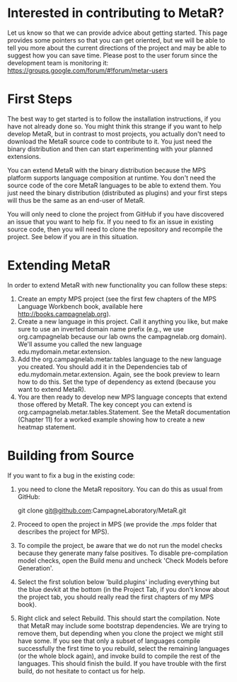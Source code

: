 Interested in contributing to MetaR?
====================================

Let us know so that we can provide advice about getting started. This page provides some pointers so that you can get oriented, but we will be able to tell you more about the current directions of the project and may be able to suggest how you can save time. Please post to the user forum since the development team is monitoring it: https://groups.google.com/forum/#!forum/metar-users

First Steps
===========

The best way to get started is to follow the installation instructions, if you have not already done so. You might think this strange if you want to help develop MetaR, but in contrast to most projects, you actually don't need to download the MetaR source code to contribute to it. You just need the binary distribution and then can start experimenting with your planned extensions. 

You can extend MetaR with the binary distribution because the MPS platform supports language composition at runtime. You don't need the source code of the core MetaR languages to be able to extend them. You just need the binary distribution (distributed as plugins) and your first steps will thus be the same as an end-user of MetaR.

You will only need to clone the project from GitHub if you have discovered an issue that you want to help fix. If you need to fix an issue in existing source code, then you will need to clone the repository and recompile the project. See below if you are in this situation.

Extending MetaR
===============


In order to extend MetaR with new functionality you can follow these steps:
1. Create an empty MPS project (see the first few chapters of the MPS Language Workbench book, available here http://books.campagnelab.org).
2. Create a new language in this project. Call it anything you like, but make sure to use an inverted domain name prefix (e.g., we use org.campagnelab because our lab owns the campagnelab.org domain). We'll assume you called the new language edu.mydomain.metar.extension.
3. Add the org.campagnelab.metar.tables language to the new language you created. You should add it in the Dependencies tab of edu.mydomain.metar.extension. Again, see the book preview to learn how to do this. Set the type of dependency as extend (because you want to extend MetaR).
4. You are then ready to develop new MPS language concepts that extend those offered by MetaR. The key concept you can extend is org.campagnelab.metar.tables.Statement. See the MetaR documentation (Chapter 11) for a worked example showing how to create a new heatmap statement.

Building from Source
====================

If you want to fix a bug in the existing code:

1. you need to clone the MetaR repository. You can do this as usual from GitHub:

    git clone git@github.com:CampagneLaboratory/MetaR.git


2. Proceed to open the project in MPS (we provide the .mps folder that describes the project for MPS).

3. To compile the project, be aware that we do not run the model checks because they generate many false positives. To disable pre-compilation model checks, open the Build menu and uncheck 'Check Models before Generation'. 

4. Select the first solution below 'build.plugins' including everything but the blue devkit at the bottom (in the Project Tab, if you don't know about the project tab, you should really read the first chapters of my MPS book).

5. Right click and select Rebuild. This should start the compilation. Note that MetaR may include some bootstrap dependencies. We are trying to remove them, but depending when you clone the project we might still have some. If you see that only a subset of languages compile successfully the first time to you rebuild, select the remaining languages (or the whole block again), and invoke build to compile the rest of the languages. This should finish the build. If you have trouble with the first build, do not hesitate to contact us for help. 




